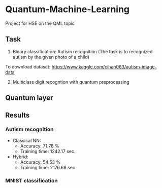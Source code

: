 # Quantum-Machine-Learning
Project for HSE on the QML topic

## Task
1) Binary classification: Autism recognition (The task is to recognized autism by the given photo of a child)

To download dataset: https://www.kaggle.com/cihan063/autism-image-data

2) Multiclass digit recogntion with quantum preprocessing

## Quantum layer



## Results
### Autism recognition

* Classical NN:
    * Accuracy: 71.78 %
    * Training time: 1242.17 sec.
* Hybrid:
    * Accuracy: 54.53 %
    * Training time: 2176.68 sec.

### MNIST classification
